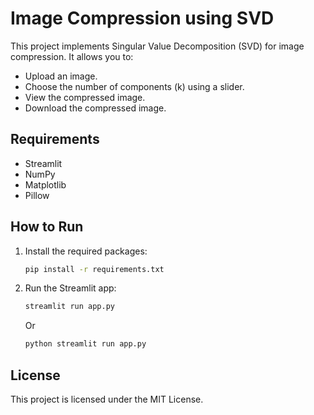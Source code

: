 # Image Compression using SVD

This project implements Singular Value Decomposition (SVD) for image compression. It allows you to:

- Upload an image.
- Choose the number of components (k) using a slider.
- View the compressed image.
- Download the compressed image.

## Requirements

- Streamlit
- NumPy
- Matplotlib
- Pillow

## How to Run

1. Install the required packages:
   ```bash
   pip install -r requirements.txt
   ```

2. Run the Streamlit app:
   ```bash
   streamlit run app.py
   ```
   Or
   ```bash
   python streamlit run app.py
   ```
## License

This project is licensed under the MIT License.
